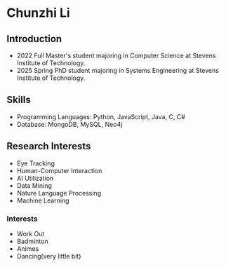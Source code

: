 # Chunzhi Li

## Introduction

- 2022 Full Master's student majoring in Computer Science at Stevens Institute of Technology.
- 2025 Spring PhD student majoring in Systems Engineering at Stevens Institute of Technology.


## Skills
- Programming Languages: Python, JavaScript, Java, C, C#
- Database: MongoDB, MySQL, Neo4j


## Research Interests 
- Eye Tracking
- Human-Computer Interaction
- AI Utilization
- Data Mining
- Nature Language Processing
- Machine Learning

### Interests
- Work Out
- Badminton
- Animes
- Dancing(very little bit)
